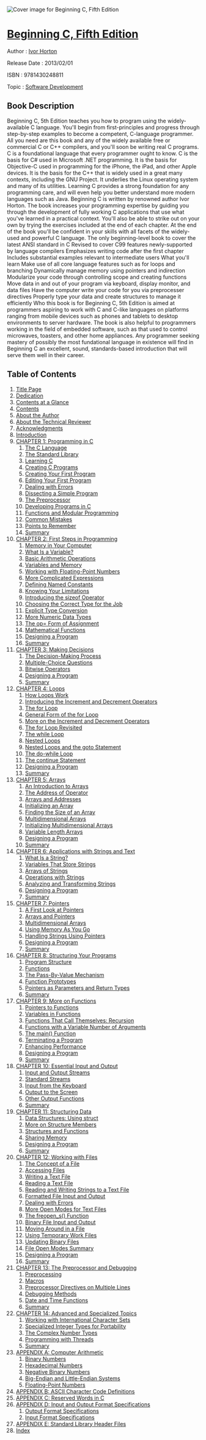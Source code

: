 ![Cover image for Beginning C, Fifth Edition](https://imgdetail.ebookreading.net/cover/cover/software_development/EB9781430248811.jpg)

[Beginning C, Fifth Edition](https://ebookreading.net/view/book/Beginning+C%2C+Fifth+Edition-EB9781430248811_1.html "Beginning C, Fifth Edition")
====================================================================================================================

Author : [Ivor Horton](https://ebookreading.net/search/author/Ivor+Horton)

Release Date : 2013/02/01

ISBN : 9781430248811

Topic : [Software Development](https://ebookreading.net/search/category/software-development)

Book Description
-----------------

Beginning C, 5th Edition teaches you how to program using the widely-available C language. You'll begin from first-principles and progress through step-by-step examples to become a competent, C-language programmer. All you need are this book and any of the widely available free or commercial C or C++ compilers, and you'll soon be writing real C programs.
C is a foundational language that every programmer ought to know. C is the basis for C# used in Microsoft .NET programming. It is the basis for Objective-C used in programming for the iPhone, the iPad, and other Apple devices. It is the basis for the C++ that is widely used in a great many contexts, including the GNU Project. It underlies the Linux operating system and many of its utilities. Learning C provides a strong foundation for any programming care, and will even help you better understand more modern languages such as Java.
Beginning C is written by renowned author Ivor Horton. The book increases your programming expertise by guiding you through the development of fully working C applications that use what you've learned in a practical context. You'll also be able to strike out on your own by trying the exercises included at the end of each chapter. At the end of the book you'll be confident in your skills with all facets of the widely-used and powerful C language.
The only beginning-level book to cover the latest ANSI standard in C
Revised to cover C99 features newly-supported by language compilers
Emphasizes writing code after the first chapter
Includes substantial examples relevant to intermediate users
What you'll learn
Make use of all core language features such as for loops and branching
Dynamically manage memory using pointers and indirection
Modularize your code through controlling scope and creating functions
Move data in and out of your program via keyboard, display monitor, and data files
Have the computer write your code for you via preprocesser directives
Properly type your data and create structures to manage it efficiently
Who this book is for
Beginning C, 5th Edition is aimed at programmers aspiring to work with C and C-like languages on platforms ranging from mobile devices such as phones and tablets to desktop environments to server hardware. The book is also helpful to programmers working in the field of embedded software, such as that used to control microwaves, toasters, and other home appliances. Any programmer seeking mastery of possibly the most fundational language in existence will find in Beginning C an excellent, sound, standards-based introduction that will serve them well in their career.
              
Table of Contents
-----------------

1. [Title Page](https://ebookreading.net/view/book/Beginning+C%2C+Fifth+Edition-EB9781430248811_2.html)
1. [Dedication](https://ebookreading.net/view/book/Beginning+C%2C+Fifth+Edition-EB9781430248811_4.html)
1. [Contents at a Glance](https://ebookreading.net/view/book/Beginning+C%2C+Fifth+Edition-EB9781430248811_5.html)
1. [Contents](https://ebookreading.net/view/book/Beginning+C%2C+Fifth+Edition-EB9781430248811_6.html)
1. [About the Author](https://ebookreading.net/view/book/Beginning+C%2C+Fifth+Edition-EB9781430248811_7.html)
1. [About the Technical Reviewer](https://ebookreading.net/view/book/Beginning+C%2C+Fifth+Edition-EB9781430248811_8.html)
1. [Acknowledgments](https://ebookreading.net/view/book/Beginning+C%2C+Fifth+Edition-EB9781430248811_9.html)
1. [Introduction](https://ebookreading.net/view/book/Beginning+C%2C+Fifth+Edition-EB9781430248811_10.html)
1. [CHAPTER 1: Programming in C](https://ebookreading.net/view/book/Beginning+C%2C+Fifth+Edition-EB9781430248811_11.html)
    1. [The C Language](https://ebookreading.net/view/book/Beginning+C%2C+Fifth+Edition-EB9781430248811_11.html#Sec1)
    1. [The Standard Library](https://ebookreading.net/view/book/Beginning+C%2C+Fifth+Edition-EB9781430248811_11.html#Sec2)
    1. [Learning C](https://ebookreading.net/view/book/Beginning+C%2C+Fifth+Edition-EB9781430248811_11.html#Sec3)
    1. [Creating C Programs](https://ebookreading.net/view/book/Beginning+C%2C+Fifth+Edition-EB9781430248811_11.html#Sec4)
    1. [Creating Your First Program](https://ebookreading.net/view/book/Beginning+C%2C+Fifth+Edition-EB9781430248811_11.html#Sec9)
    1. [Editing Your First Program](https://ebookreading.net/view/book/Beginning+C%2C+Fifth+Edition-EB9781430248811_11.html#Sec10)
    1. [Dealing with Errors](https://ebookreading.net/view/book/Beginning+C%2C+Fifth+Edition-EB9781430248811_11.html#Sec11)
    1. [Dissecting a Simple Program](https://ebookreading.net/view/book/Beginning+C%2C+Fifth+Edition-EB9781430248811_11.html#Sec12)
    1. [The Preprocessor](https://ebookreading.net/view/book/Beginning+C%2C+Fifth+Edition-EB9781430248811_11.html#Sec22)
    1. [Developing Programs in C](https://ebookreading.net/view/book/Beginning+C%2C+Fifth+Edition-EB9781430248811_11.html#Sec23)
    1. [Functions and Modular Programming](https://ebookreading.net/view/book/Beginning+C%2C+Fifth+Edition-EB9781430248811_11.html#Sec28)
    1. [Common Mistakes](https://ebookreading.net/view/book/Beginning+C%2C+Fifth+Edition-EB9781430248811_11.html#Sec29)
    1. [Points to Remember](https://ebookreading.net/view/book/Beginning+C%2C+Fifth+Edition-EB9781430248811_11.html#Sec30)
    1. [Summary](https://ebookreading.net/view/book/Beginning+C%2C+Fifth+Edition-EB9781430248811_11.html#Sec31)
1. [CHAPTER 2: First Steps in Programming](https://ebookreading.net/view/book/Beginning+C%2C+Fifth+Edition-EB9781430248811_12.html)
    1. [Memory in Your Computer](https://ebookreading.net/view/book/Beginning+C%2C+Fifth+Edition-EB9781430248811_12.html#Sec1)
    1. [What Is a Variable?](https://ebookreading.net/view/book/Beginning+C%2C+Fifth+Edition-EB9781430248811_12.html#Sec2)
    1. [Basic Arithmetic Operations](https://ebookreading.net/view/book/Beginning+C%2C+Fifth+Edition-EB9781430248811_12.html#Sec7)
    1. [Variables and Memory](https://ebookreading.net/view/book/Beginning+C%2C+Fifth+Edition-EB9781430248811_12.html#Sec11)
    1. [Working with Floating-Point Numbers](https://ebookreading.net/view/book/Beginning+C%2C+Fifth+Edition-EB9781430248811_12.html#Sec18)
    1. [More Complicated Expressions](https://ebookreading.net/view/book/Beginning+C%2C+Fifth+Edition-EB9781430248811_12.html#Sec24)
    1. [Defining Named Constants](https://ebookreading.net/view/book/Beginning+C%2C+Fifth+Edition-EB9781430248811_12.html#Sec25)
    1. [Knowing Your Limitations](https://ebookreading.net/view/book/Beginning+C%2C+Fifth+Edition-EB9781430248811_12.html#Sec26)
    1. [Introducing the sizeof Operator](https://ebookreading.net/view/book/Beginning+C%2C+Fifth+Edition-EB9781430248811_12.html#Sec27)
    1. [Choosing the Correct Type for the Job](https://ebookreading.net/view/book/Beginning+C%2C+Fifth+Edition-EB9781430248811_12.html#Sec28)
    1. [Explicit Type Conversion](https://ebookreading.net/view/book/Beginning+C%2C+Fifth+Edition-EB9781430248811_12.html#Sec29)
    1. [More Numeric Data Types](https://ebookreading.net/view/book/Beginning+C%2C+Fifth+Edition-EB9781430248811_12.html#Sec33)
    1. [The op= Form of Assignment](https://ebookreading.net/view/book/Beginning+C%2C+Fifth+Edition-EB9781430248811_12.html#Sec40)
    1. [Mathematical Functions](https://ebookreading.net/view/book/Beginning+C%2C+Fifth+Edition-EB9781430248811_12.html#Sec41)
    1. [Designing a Program](https://ebookreading.net/view/book/Beginning+C%2C+Fifth+Edition-EB9781430248811_12.html#Sec42)
    1. [Summary](https://ebookreading.net/view/book/Beginning+C%2C+Fifth+Edition-EB9781430248811_12.html#Sec49)
1. [CHAPTER 3: Making Decisions](https://ebookreading.net/view/book/Beginning+C%2C+Fifth+Edition-EB9781430248811_13.html)
    1. [The Decision-Making Process](https://ebookreading.net/view/book/Beginning+C%2C+Fifth+Edition-EB9781430248811_13.html#Sec1)
    1. [Multiple-Choice Questions](https://ebookreading.net/view/book/Beginning+C%2C+Fifth+Edition-EB9781430248811_13.html#Sec14)
    1. [Bitwise Operators](https://ebookreading.net/view/book/Beginning+C%2C+Fifth+Edition-EB9781430248811_13.html#Sec18)
    1. [Designing a Program](https://ebookreading.net/view/book/Beginning+C%2C+Fifth+Edition-EB9781430248811_13.html#Sec21)
    1. [Summary](https://ebookreading.net/view/book/Beginning+C%2C+Fifth+Edition-EB9781430248811_13.html#Sec28)
1. [CHAPTER 4: Loops](https://ebookreading.net/view/book/Beginning+C%2C+Fifth+Edition-EB9781430248811_14.html)
    1. [How Loops Work](https://ebookreading.net/view/book/Beginning+C%2C+Fifth+Edition-EB9781430248811_14.html#Sec1)
    1. [Introducing the Increment and Decrement Operators](https://ebookreading.net/view/book/Beginning+C%2C+Fifth+Edition-EB9781430248811_14.html#Sec2)
    1. [The for Loop](https://ebookreading.net/view/book/Beginning+C%2C+Fifth+Edition-EB9781430248811_14.html#Sec3)
    1. [General Form of the for Loop](https://ebookreading.net/view/book/Beginning+C%2C+Fifth+Edition-EB9781430248811_14.html#Sec4)
    1. [More on the Increment and Decrement Operators](https://ebookreading.net/view/book/Beginning+C%2C+Fifth+Edition-EB9781430248811_14.html#Sec5)
    1. [The for Loop Revisited](https://ebookreading.net/view/book/Beginning+C%2C+Fifth+Edition-EB9781430248811_14.html#Sec9)
    1. [The while Loop](https://ebookreading.net/view/book/Beginning+C%2C+Fifth+Edition-EB9781430248811_14.html#Sec17)
    1. [Nested Loops](https://ebookreading.net/view/book/Beginning+C%2C+Fifth+Edition-EB9781430248811_14.html#Sec18)
    1. [Nested Loops and the goto Statement](https://ebookreading.net/view/book/Beginning+C%2C+Fifth+Edition-EB9781430248811_14.html#Sec19)
    1. [The do-while Loop](https://ebookreading.net/view/book/Beginning+C%2C+Fifth+Edition-EB9781430248811_14.html#Sec20)
    1. [The continue Statement](https://ebookreading.net/view/book/Beginning+C%2C+Fifth+Edition-EB9781430248811_14.html#Sec21)
    1. [Designing a Program](https://ebookreading.net/view/book/Beginning+C%2C+Fifth+Edition-EB9781430248811_14.html#Sec22)
    1. [Summary](https://ebookreading.net/view/book/Beginning+C%2C+Fifth+Edition-EB9781430248811_14.html#Sec31)
1. [CHAPTER 5: Arrays](https://ebookreading.net/view/book/Beginning+C%2C+Fifth+Edition-EB9781430248811_15.html)
    1. [An Introduction to Arrays](https://ebookreading.net/view/book/Beginning+C%2C+Fifth+Edition-EB9781430248811_15.html#Sec1)
    1. [The Address of Operator](https://ebookreading.net/view/book/Beginning+C%2C+Fifth+Edition-EB9781430248811_15.html#Sec5)
    1. [Arrays and Addresses](https://ebookreading.net/view/book/Beginning+C%2C+Fifth+Edition-EB9781430248811_15.html#Sec6)
    1. [Initializing an Array](https://ebookreading.net/view/book/Beginning+C%2C+Fifth+Edition-EB9781430248811_15.html#Sec7)
    1. [Finding the Size of an Array](https://ebookreading.net/view/book/Beginning+C%2C+Fifth+Edition-EB9781430248811_15.html#Sec8)
    1. [Multidimensional Arrays](https://ebookreading.net/view/book/Beginning+C%2C+Fifth+Edition-EB9781430248811_15.html#Sec9)
    1. [Initializing Multidimensional Arrays](https://ebookreading.net/view/book/Beginning+C%2C+Fifth+Edition-EB9781430248811_15.html#Sec10)
    1. [Variable Length Arrays](https://ebookreading.net/view/book/Beginning+C%2C+Fifth+Edition-EB9781430248811_15.html#Sec11)
    1. [Designing a Program](https://ebookreading.net/view/book/Beginning+C%2C+Fifth+Edition-EB9781430248811_15.html#Sec12)
    1. [Summary](https://ebookreading.net/view/book/Beginning+C%2C+Fifth+Edition-EB9781430248811_15.html#Sec20)
1. [CHAPTER 6: Applications with Strings and Text](https://ebookreading.net/view/book/Beginning+C%2C+Fifth+Edition-EB9781430248811_16.html)
    1. [What Is a String?](https://ebookreading.net/view/book/Beginning+C%2C+Fifth+Edition-EB9781430248811_16.html#Sec1)
    1. [Variables That Store Strings](https://ebookreading.net/view/book/Beginning+C%2C+Fifth+Edition-EB9781430248811_16.html#Sec2)
    1. [Arrays of Strings](https://ebookreading.net/view/book/Beginning+C%2C+Fifth+Edition-EB9781430248811_16.html#Sec3)
    1. [Operations with Strings](https://ebookreading.net/view/book/Beginning+C%2C+Fifth+Edition-EB9781430248811_16.html#Sec4)
    1. [Analyzing and Transforming Strings](https://ebookreading.net/view/book/Beginning+C%2C+Fifth+Edition-EB9781430248811_16.html#Sec16)
    1. [Designing a Program](https://ebookreading.net/view/book/Beginning+C%2C+Fifth+Edition-EB9781430248811_16.html#Sec19)
    1. [Summary](https://ebookreading.net/view/book/Beginning+C%2C+Fifth+Edition-EB9781430248811_16.html#Sec26)
1. [CHAPTER 7: Pointers](https://ebookreading.net/view/book/Beginning+C%2C+Fifth+Edition-EB9781430248811_17.html)
    1. [A First Look at Pointers](https://ebookreading.net/view/book/Beginning+C%2C+Fifth+Edition-EB9781430248811_17.html#Sec1)
    1. [Arrays and Pointers](https://ebookreading.net/view/book/Beginning+C%2C+Fifth+Edition-EB9781430248811_17.html#Sec9)
    1. [Multidimensional Arrays](https://ebookreading.net/view/book/Beginning+C%2C+Fifth+Edition-EB9781430248811_17.html#Sec10)
    1. [Using Memory As You Go](https://ebookreading.net/view/book/Beginning+C%2C+Fifth+Edition-EB9781430248811_17.html#Sec13)
    1. [Handling Strings Using Pointers](https://ebookreading.net/view/book/Beginning+C%2C+Fifth+Edition-EB9781430248811_17.html#Sec18)
    1. [Designing a Program](https://ebookreading.net/view/book/Beginning+C%2C+Fifth+Edition-EB9781430248811_17.html#Sec21)
    1. [Summary](https://ebookreading.net/view/book/Beginning+C%2C+Fifth+Edition-EB9781430248811_17.html#Sec34)
1. [CHAPTER 8: Structuring Your Programs](https://ebookreading.net/view/book/Beginning+C%2C+Fifth+Edition-EB9781430248811_18.html)
    1. [Program Structure](https://ebookreading.net/view/book/Beginning+C%2C+Fifth+Edition-EB9781430248811_18.html#Sec1)
    1. [Functions](https://ebookreading.net/view/book/Beginning+C%2C+Fifth+Edition-EB9781430248811_18.html#Sec4)
    1. [The Pass-By-Value Mechanism](https://ebookreading.net/view/book/Beginning+C%2C+Fifth+Edition-EB9781430248811_18.html#Sec10)
    1. [Function Prototypes](https://ebookreading.net/view/book/Beginning+C%2C+Fifth+Edition-EB9781430248811_18.html#Sec11)
    1. [Pointers as Parameters and Return Types](https://ebookreading.net/view/book/Beginning+C%2C+Fifth+Edition-EB9781430248811_18.html#Sec12)
    1. [Summary](https://ebookreading.net/view/book/Beginning+C%2C+Fifth+Edition-EB9781430248811_18.html#Sec15)
1. [CHAPTER 9: More on Functions](https://ebookreading.net/view/book/Beginning+C%2C+Fifth+Edition-EB9781430248811_19.html)
    1. [Pointers to Functions](https://ebookreading.net/view/book/Beginning+C%2C+Fifth+Edition-EB9781430248811_19.html#Sec1)
    1. [Variables in Functions](https://ebookreading.net/view/book/Beginning+C%2C+Fifth+Edition-EB9781430248811_19.html#Sec6)
    1. [Functions That Call Themselves: Recursion](https://ebookreading.net/view/book/Beginning+C%2C+Fifth+Edition-EB9781430248811_19.html#Sec9)
    1. [Functions with a Variable Number of Arguments](https://ebookreading.net/view/book/Beginning+C%2C+Fifth+Edition-EB9781430248811_19.html#Sec10)
    1. [The main() Function](https://ebookreading.net/view/book/Beginning+C%2C+Fifth+Edition-EB9781430248811_19.html#Sec13)
    1. [Terminating a Program](https://ebookreading.net/view/book/Beginning+C%2C+Fifth+Edition-EB9781430248811_19.html#Sec14)
    1. [Enhancing Performance](https://ebookreading.net/view/book/Beginning+C%2C+Fifth+Edition-EB9781430248811_19.html#Sec19)
    1. [Designing a Program](https://ebookreading.net/view/book/Beginning+C%2C+Fifth+Edition-EB9781430248811_19.html#Sec23)
    1. [Summary](https://ebookreading.net/view/book/Beginning+C%2C+Fifth+Edition-EB9781430248811_19.html#Sec31)
1. [CHAPTER 10: Essential Input and Output](https://ebookreading.net/view/book/Beginning+C%2C+Fifth+Edition-EB9781430248811_20.html)
    1. [Input and Output Streams](https://ebookreading.net/view/book/Beginning+C%2C+Fifth+Edition-EB9781430248811_20.html#Sec1)
    1. [Standard Streams](https://ebookreading.net/view/book/Beginning+C%2C+Fifth+Edition-EB9781430248811_20.html#Sec2)
    1. [Input from the Keyboard](https://ebookreading.net/view/book/Beginning+C%2C+Fifth+Edition-EB9781430248811_20.html#Sec3)
    1. [Output to the Screen](https://ebookreading.net/view/book/Beginning+C%2C+Fifth+Edition-EB9781430248811_20.html#Sec12)
    1. [Other Output Functions](https://ebookreading.net/view/book/Beginning+C%2C+Fifth+Edition-EB9781430248811_20.html#Sec18)
    1. [Summary](https://ebookreading.net/view/book/Beginning+C%2C+Fifth+Edition-EB9781430248811_20.html#Sec22)
1. [CHAPTER 11: Structuring Data](https://ebookreading.net/view/book/Beginning+C%2C+Fifth+Edition-EB9781430248811_21.html)
    1. [Data Structures: Using struct](https://ebookreading.net/view/book/Beginning+C%2C+Fifth+Edition-EB9781430248811_21.html#Sec1)
    1. [More on Structure Members](https://ebookreading.net/view/book/Beginning+C%2C+Fifth+Edition-EB9781430248811_21.html#Sec9)
    1. [Structures and Functions](https://ebookreading.net/view/book/Beginning+C%2C+Fifth+Edition-EB9781430248811_21.html#Sec15)
    1. [Sharing Memory](https://ebookreading.net/view/book/Beginning+C%2C+Fifth+Edition-EB9781430248811_21.html#Sec23)
    1. [Designing a Program](https://ebookreading.net/view/book/Beginning+C%2C+Fifth+Edition-EB9781430248811_21.html#Sec24)
    1. [Summary](https://ebookreading.net/view/book/Beginning+C%2C+Fifth+Edition-EB9781430248811_21.html#Sec32)
1. [CHAPTER 12: Working with Files](https://ebookreading.net/view/book/Beginning+C%2C+Fifth+Edition-EB9781430248811_22.html)
    1. [The Concept of a File](https://ebookreading.net/view/book/Beginning+C%2C+Fifth+Edition-EB9781430248811_22.html#Sec1)
    1. [Accessing Files](https://ebookreading.net/view/book/Beginning+C%2C+Fifth+Edition-EB9781430248811_22.html#Sec4)
    1. [Writing a Text File](https://ebookreading.net/view/book/Beginning+C%2C+Fifth+Edition-EB9781430248811_22.html#Sec13)
    1. [Reading a Text File](https://ebookreading.net/view/book/Beginning+C%2C+Fifth+Edition-EB9781430248811_22.html#Sec14)
    1. [Reading and Writing Strings to a Text File](https://ebookreading.net/view/book/Beginning+C%2C+Fifth+Edition-EB9781430248811_22.html#Sec15)
    1. [Formatted File Input and Output](https://ebookreading.net/view/book/Beginning+C%2C+Fifth+Edition-EB9781430248811_22.html#Sec16)
    1. [Dealing with Errors](https://ebookreading.net/view/book/Beginning+C%2C+Fifth+Edition-EB9781430248811_22.html#Sec19)
    1. [More Open Modes for Text Files](https://ebookreading.net/view/book/Beginning+C%2C+Fifth+Edition-EB9781430248811_22.html#Sec20)
    1. [The freopen_s() Function](https://ebookreading.net/view/book/Beginning+C%2C+Fifth+Edition-EB9781430248811_22.html#Sec21)
    1. [Binary File Input and Output](https://ebookreading.net/view/book/Beginning+C%2C+Fifth+Edition-EB9781430248811_22.html#Sec22)
    1. [Moving Around in a File](https://ebookreading.net/view/book/Beginning+C%2C+Fifth+Edition-EB9781430248811_22.html#Sec26)
    1. [Using Temporary Work Files](https://ebookreading.net/view/book/Beginning+C%2C+Fifth+Edition-EB9781430248811_22.html#Sec30)
    1. [Updating Binary Files](https://ebookreading.net/view/book/Beginning+C%2C+Fifth+Edition-EB9781430248811_22.html#Sec33)
    1. [File Open Modes Summary](https://ebookreading.net/view/book/Beginning+C%2C+Fifth+Edition-EB9781430248811_22.html#Sec41)
    1. [Designing a Program](https://ebookreading.net/view/book/Beginning+C%2C+Fifth+Edition-EB9781430248811_22.html#Sec42)
    1. [Summary](https://ebookreading.net/view/book/Beginning+C%2C+Fifth+Edition-EB9781430248811_22.html#Sec49)
1. [CHAPTER 13: The Preprocessor and Debugging](https://ebookreading.net/view/book/Beginning+C%2C+Fifth+Edition-EB9781430248811_23.html)
    1. [Preprocessing](https://ebookreading.net/view/book/Beginning+C%2C+Fifth+Edition-EB9781430248811_23.html#Sec1)
    1. [Macros](https://ebookreading.net/view/book/Beginning+C%2C+Fifth+Edition-EB9781430248811_23.html#Sec8)
    1. [Preprocessor Directives on Multiple Lines](https://ebookreading.net/view/book/Beginning+C%2C+Fifth+Edition-EB9781430248811_23.html#Sec12)
    1. [Debugging Methods](https://ebookreading.net/view/book/Beginning+C%2C+Fifth+Edition-EB9781430248811_23.html#Sec20)
    1. [Date and Time Functions](https://ebookreading.net/view/book/Beginning+C%2C+Fifth+Edition-EB9781430248811_23.html#Sec27)
    1. [Summary](https://ebookreading.net/view/book/Beginning+C%2C+Fifth+Edition-EB9781430248811_23.html#Sec31)
1. [CHAPTER 14: Advanced and Specialized Topics](https://ebookreading.net/view/book/Beginning+C%2C+Fifth+Edition-EB9781430248811_24.html)
    1. [Working with International Character Sets](https://ebookreading.net/view/book/Beginning+C%2C+Fifth+Edition-EB9781430248811_24.html#Sec1)
    1. [Specialized Integer Types for Portability](https://ebookreading.net/view/book/Beginning+C%2C+Fifth+Edition-EB9781430248811_24.html#Sec11)
    1. [The Complex Number Types](https://ebookreading.net/view/book/Beginning+C%2C+Fifth+Edition-EB9781430248811_24.html#Sec15)
    1. [Programming with Threads](https://ebookreading.net/view/book/Beginning+C%2C+Fifth+Edition-EB9781430248811_24.html#Sec18)
    1. [Summary](https://ebookreading.net/view/book/Beginning+C%2C+Fifth+Edition-EB9781430248811_24.html#Sec27)
1. [APPENDIX A: Computer Arithmetic](https://ebookreading.net/view/book/Beginning+C%2C+Fifth+Edition-EB9781430248811_25.html)
    1. [Binary Numbers](https://ebookreading.net/view/book/Beginning+C%2C+Fifth+Edition-EB9781430248811_25.html#Sec1)
    1. [Hexadecimal Numbers](https://ebookreading.net/view/book/Beginning+C%2C+Fifth+Edition-EB9781430248811_25.html#Sec2)
    1. [Negative Binary Numbers](https://ebookreading.net/view/book/Beginning+C%2C+Fifth+Edition-EB9781430248811_25.html#Sec3)
    1. [Big-Endian and Little-Endian Systems](https://ebookreading.net/view/book/Beginning+C%2C+Fifth+Edition-EB9781430248811_25.html#Sec4)
    1. [Floating-Point Numbers](https://ebookreading.net/view/book/Beginning+C%2C+Fifth+Edition-EB9781430248811_25.html#Sec5)
1. [APPENDIX B: ASCII Character Code Definitions](https://ebookreading.net/view/book/Beginning+C%2C+Fifth+Edition-EB9781430248811_26.html)
1. [APPENDIX C: Reserved Words in C](https://ebookreading.net/view/book/Beginning+C%2C+Fifth+Edition-EB9781430248811_27.html)
1. [APPENDIX D: Input and Output Format Specifications](https://ebookreading.net/view/book/Beginning+C%2C+Fifth+Edition-EB9781430248811_28.html)
    1. [Output Format Specifications](https://ebookreading.net/view/book/Beginning+C%2C+Fifth+Edition-EB9781430248811_28.html#Sec1)
    1. [Input Format Specifications](https://ebookreading.net/view/book/Beginning+C%2C+Fifth+Edition-EB9781430248811_28.html#Sec2)
1. [APPENDIX E: Standard Library Header Files](https://ebookreading.net/view/book/Beginning+C%2C+Fifth+Edition-EB9781430248811_29.html)
1. [Index](https://ebookreading.net/view/book/Beginning+C%2C+Fifth+Edition-EB9781430248811_30.html)
